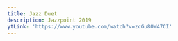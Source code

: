 ```yaml
---
title: Jazz Duet
description: Jazzpoint 2019
ytLink: 'https://www.youtube.com/watch?v=zcGu80W47CI'
---
```


